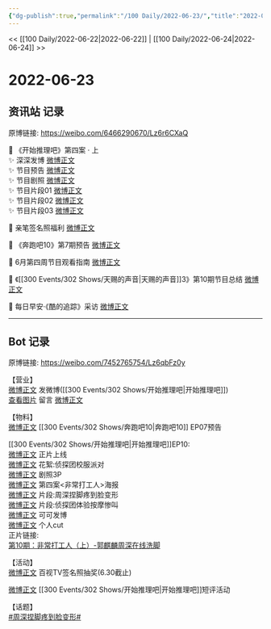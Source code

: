 ```yaml
---
{"dg-publish":true,"permalink":"/100 Daily/2022-06-23/","title":"2022-06-23","created":"2022-12-04T23:24:53.000+08:00","updated":"2023-04-11T12:48:40.286+08:00"}
---
```



<< [[100 Daily/2022-06-22\|2022-06-22]] | [[100 Daily/2022-06-24\|2022-06-24]] >>

# 2022-06-23

## 资讯站 记录

原博链接: https://weibo.com/6466290670/Lz6r6CXaQ

💫 《开始推理吧》第四案 · 上  
✨ 深深发博 [微博正文](https://m.weibo.cn/6466290670/4783588107881867)  
✨ 节目预告 [微博正文](https://m.weibo.cn/6466290670/4783499779248282)  
✨ 节目剧照 [微博正文](https://m.weibo.cn/6466290670/4783472625847161)  
✨ 节目片段01 [微博正文](https://m.weibo.cn/6466290670/4783589861102370)  
✨ 节目片段02 [微博正文](https://m.weibo.cn/6466290670/4783589583233026)  
✨ 节目片段03 [微博正文](https://m.weibo.cn/6466290670/4783471967601533)

💫 亲笔签名照福利 [微博正文](https://m.weibo.cn/6466290670/4783502354023262)

💫 《奔跑吧10》第7期预告 [微博正文](https://m.weibo.cn/6466290670/4783511044885873)

💫 6月第四周节目观看指南 [微博正文](https://m.weibo.cn/6466290670/4783625294585762)

💫 《[[300 Events/302 Shows/天赐的声音\|天赐的声音]]3》第10期节目总结 [微博正文](https://m.weibo.cn/6466290670/4783551007953853)

💫 每日早安·《酷的追踪》采访 [微博正文](https://m.weibo.cn/6466290670/4783441579608048)

---
## Bot 记录

原博链接: https://weibo.com/7452765754/Lz6qbFz0y

【营业】  
[微博正文](https://m.weibo.cn/1736988591/4783585981370318) 发微博([[300 Events/302 Shows/开始推理吧\|开始推理吧]])  
[查看图片](https://wx4.sinaimg.cn/large/0088n2Pggy1h3il1l5iizj30yi079jrn.jpg) 留言 [微博正文](https://m.weibo.cn/1736988591/4783252982465861)

【物料】  
[微博正文](https://weibo.com/5242381821/Lz2oHzmLR) [[300 Events/302 Shows/奔跑吧10\|奔跑吧10]] EP07预告

[[300 Events/302 Shows/开始推理吧\|开始推理吧]]EP10:  
[微博正文](https://weibo.com/2162247381/Lz4eLf8Iq) 正片上线  
[微博正文](https://weibo.com/2162247381/Lz1djea7a) 花絮:侦探团校服派对  
[微博正文](https://weibo.com/2162247381/Lz1lKvVrE) 剧照3P  
[微博正文](https://weibo.com/2162247381/Lz25GyAEA) 第四案<非常打工人>海报  
[微博正文](https://weibo.com/2162247381/Lz4fxraWf) 片段:周深捏脚疼到脸变形  
[微博正文](https://weibo.com/2162247381/Lz4h3kNsU) 片段:侦探团体验按摩惨叫  
[微博正文](https://m.weibo.cn/7736960489/4783580435452132) 可可发博  
[微博正文](https://m.weibo.cn/1371117067/4783599562264976) 个人cut  
正片链接:  
[第10期：非常打工人（上）-郭麒麟周深在线洗脚](https://weibo.cn/sinaurl?u=https%3A%2F%2Fv.qq.com%2Fx%2Fcover%2Fmzc00200765apou%2Fy004306i544.html%3Fn_version%3D2021)

【活动】  
[微博正文](https://m.weibo.cn/7516842376/4783479894573368) 百视TV签名照抽奖(6.30截止)

[微博正文](https://weibo.com/2162247381/Lz5de8yfi) [[300 Events/302 Shows/开始推理吧\|开始推理吧]]短评活动

【话题】  
[#周深捏脚疼到脸变形#](https://s.weibo.com/weibo?q=%23%E5%91%A8%E6%B7%B1%E6%8D%8F%E8%84%9A%E7%96%BC%E5%88%B0%E8%84%B8%E5%8F%98%E5%BD%A2%23)
